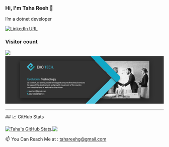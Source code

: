 ### Hi, I'm Taha Reeh 👋

I’m a dotnet developer

[![LinkedIn URL](https://img.shields.io/static/v1?color=blue&label=linkedin&logo=linkedin&logoColor=white&style=for-the-badge&message=Connect)](https://www.linkedin.com/in/taha-reeh/)

### Visitor count
<img src="https://profile-counter.glitch.me/bhrugen/count.svg" />


<img src="https://github.com/TahaReeh/TahaReeh/blob/Master/Evolinkedincover.jpg" alt="EvoTech" />

<hr/>
## &#x1f4c8; GitHub Stats

<p><a href="https://github.com/bhrugen/bhrugen">
  <img align="center" src="https://github-readme-stats.vercel.app/api?username=TahaReeh&show_icons=true&line_height=27&count_private=true&title_color=ffffff&text_color=c9cacc&icon_color=2bbc8a&bg_color=1d1f21" alt="Taha's GitHub Stats" />
</a>
<a href="https://github.com/TahaReeh/TahaReeh">
  <img align="center" src="https://github-readme-stats.vercel.app/api/top-langs/?username=TahaReeh&hide=java,html,tex&title_color=ffffff&text_color=c9cacc&icon_color=2bbc8a&bg_color=1d1f21&langs_count=3" />
</a>

</p>


📫 You Can Reach Me at : tahareehg@gmail.com

<!---
TahaReeh/TahaReeh is a ✨ special ✨ repository because its `README.md` (this file) appears on your GitHub profile.
You can click the Preview link to take a look at your changes.
--->
